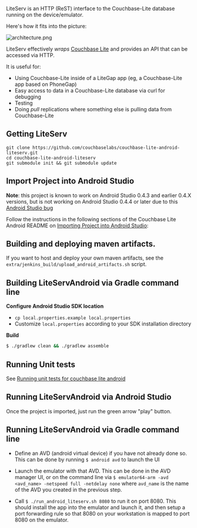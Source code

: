 LiteServ is an HTTP (ReST) interface to the Couchbase-Lite database running on the device/emulator.  

Here's how it fits into the picture:

![architecture.png](http://cl.ly/image/3i400h2Z0f1f/lite-serv-android.png)

LiteServ effectively _wraps_ [Couchbase Lite](https://github.com/couchbase/couchbase-lite-android) and provides an API that can be accessed via HTTP.

It is useful for:

* Using Couchbase-Lite inside of a LiteGap app (eg, a Couchbase-Lite app based on PhoneGap)
* Easy access to data in a Couchbase-Lite database via curl for debugging
* Testing 
* Doing _pull_ replications where something else is pulling data from Couchbase-Lite 

## Getting LiteServ 


```
git clone https://github.com/couchbaselabs/couchbase-lite-android-liteserv.git
cd couchbase-lite-android-liteserv
git submodule init && git submodule update
```

## Import Project into Android Studio

**Note**: this project is known to work on Android Studio 0.4.3 and earlier 0.4.X versions, but is not working on Android Studio 0.4.4 or later due to this [Android Studio bug](https://code.google.com/p/android/issues/detail?id=65915)

Follow the instructions in the following sections of the Couchbase Lite Android README on [Importing Project into Android Studio](https://github.com/couchbase/couchbase-lite-android/blob/master/README.md):

## Building and deploying maven artifacts.

If you want to host and deploy your own maven artifacts, see the `extra/jenkins_build/upload_android_artifacts.sh` script.

## Building LiteServAndroid via Gradle command line

**Configure Android Studio SDK location**

* `cp local.properties.example local.properties`
* Customize `local.properties` according to your SDK installation directory

**Build**

```bash
$ ./gradlew clean && ./gradlew assemble
```

## Running Unit tests

See [Running unit tests for couchbase lite android](https://github.com/couchbase/couchbase-lite-android/wiki/Running-unit-tests-for-couchbase-lite-android)

## Running LiteServAndroid via Android Studio

Once the project is imported, just run the green arrow "play" button.  

## Running LiteServAndroid via Gradle command line

* Define an AVD (android virtual device) if you have not already done so.  This can be done by running `$ android avd` to launch the UI

* Launch the emulator with that AVD.  This can be done in the AVD manager UI, or on the command line via `$ emulator64-arm -avd <avd_name> -netspeed full -netdelay none` where `avd_name` is the name of the AVD you created in the previous step.

* Call `$ ./run_android_liteserv.sh 8080` to run it on port 8080.  This should install the app into the emulator and launch it, and then setup a port forwarding rule so that 8080 on your workstation is mapped to port 8080 on the emulator.





